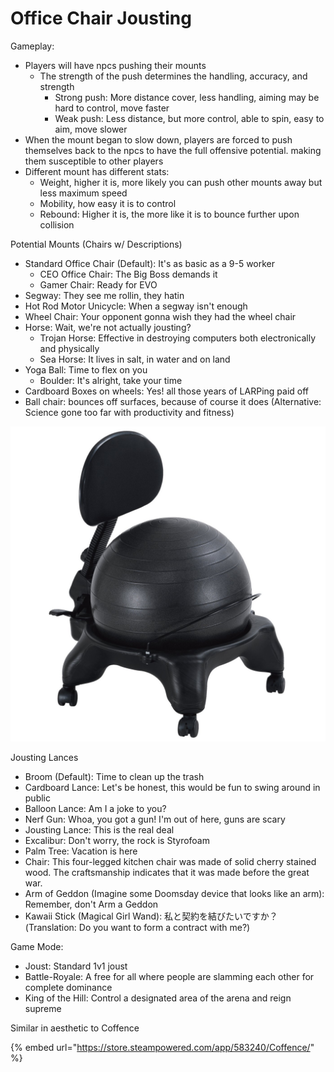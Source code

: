 # Office Chair Jousting

Gameplay:

* Players will have npcs pushing their mounts
  * The strength of the push determines the handling, accuracy, and strength 
    * Strong push: More distance cover, less handling, aiming may be hard to control, move faster
    * Weak push: Less distance, but more control, able to spin, easy to aim, move slower
* When the mount began to slow down, players are forced to push themselves back to the npcs to have the full offensive potential. making them susceptible to other players
* Different mount has different stats:
  * Weight, higher it is, more likely you can push other mounts away but less maximum speed
  * Mobility, how easy it is to control
  * Rebound: Higher it is, the more like it is to bounce further upon collision

Potential Mounts \(Chairs w/ Descriptions\)

* Standard Office Chair \(Default\): It's as basic as a 9-5 worker
  * CEO Office Chair: The Big Boss demands it
  * Gamer Chair: Ready for EVO
* Segway: They see me rollin, they hatin 
* Hot Rod Motor Unicycle: When a segway isn't enough
* Wheel Chair: Your opponent gonna wish they had the wheel chair
* Horse: Wait, we're not actually jousting?
  * Trojan Horse: Effective in destroying computers both electronically and physically
  * Sea Horse: It lives in salt, in water and on land
* Yoga Ball: Time to flex on you
  * Boulder: It's alright, take your time
* Cardboard Boxes on wheels: Yes! all those years of LARPing paid off
* Ball chair: bounces off surfaces, because of course it does \(Alternative: Science gone too far with productivity and fitness\)

![](../.gitbook/assets/image%20%2811%29.png)

Jousting Lances

* Broom \(Default\): Time to clean up the trash
* Cardboard Lance: Let's be honest, this would be fun to swing around in public
* Balloon Lance: Am I a joke to you?
* Nerf Gun: Whoa, you got a gun! I'm out of here, guns are scary
* Jousting Lance: This is the real deal
* Excalibur: Don't worry, the rock is Styrofoam
* Palm Tree: Vacation is here
* Chair: This four-legged kitchen chair was made of solid cherry stained wood. The craftsmanship indicates that it was made before the great war.
* Arm of Geddon \(Imagine some Doomsday device that looks like an arm\): Remember, don't Arm a Geddon
* Kawaii Stick \(Magical Girl Wand\): 私と契約を結びたいですか？ \(Translation: Do you want to form a contract with me?\)

Game Mode:

* Joust: Standard 1v1 joust
* Battle-Royale: A free for all where people are slamming each other for complete dominance
* King of the Hill: Control a designated area of the arena and reign supreme

Similar in aesthetic to Coffence

{% embed url="https://store.steampowered.com/app/583240/Coffence/" %}



